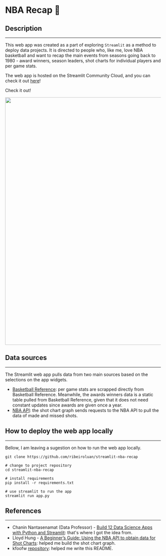 # NBA Recap :basketball:

## Description
___


This web app was created as a part of exploring `Streamlit` as a method to deploy data projects. It is directed to people who, like me, love NBA basketball and want to recap the main events from seasons going back to 1980 - award winners, season leaders, shot charts for individual players and per game stats. 

The web app is hosted on the Streamlit Community Cloud, and you can check it out [here](https://nbarecap.streamlit.app/)! 

Check it out!

<p align = "center">
    <img src="nba-recap-demo.gif" width = 800>
</p>

## Data sources
___

The Streamlit web app pulls data from two main sources based on the selections on the app widgets.
- [Basketball Reference](https://www.basketball-reference.com/): per game stats are scrapped directly from Basketball Reference. Meanwhile, the awards winners data is a  static table pulled from Basketball Reference, given that it does not need constant updates since awards are given once a year.
- [NBA API](https://github.com/swar/nba_api): the shot chart graph sends requests to the NBA API to pull the data of made and missed shots.

## How to deploy the web app locally
___

Bellow, I am leaving a sugestion on how to run the web app locally.

```
git clone https://github.com/ribeiroluan/streamlit-nba-recap

# change to project repository
cd streamlit-nba-recap

# install requirements
pip install -r requirements.txt

# use streamlit to run the app
streamlit run app.py
```

## References
___

- Chanin Nantasenamat (Data Professor) - [Build 12 Data Science Apps with Python and Streamlit](https://www.youtube.com/watch?v=JwSS70SZdyM): that's where I got the idea from.
- Lloyd Hung - [A Beginner’s Guide: Using the NBA API to obtain data for Shot Charts](https://lloydhung.medium.com/a-beginners-guide-using-the-nba-api-to-obtain-data-for-shot-charts-part-1-799c679f99e1): helped me build the shot chart graph.
- kfoofw [repository](https://github.com/kfoofw/nba-shot-chart-streamlit#readme): helped me write this README.

